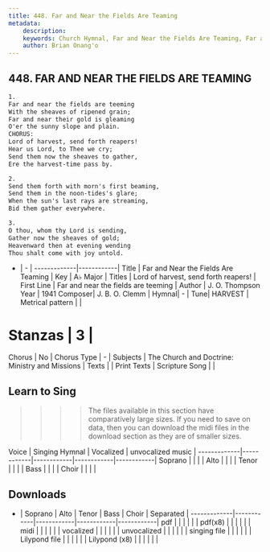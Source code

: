 ```yaml
---
title: 448. Far and Near the Fields Are Teaming
metadata:
    description: 
    keywords: Church Hymnal, Far and Near the Fields Are Teaming, Far and near the fields are teeming, Lord of harvest, send forth reapers!
    author: Brian Onang'o
---
```



## 448. FAR AND NEAR THE FIELDS ARE TEAMING

```txt
1.
Far and near the fields are teeming
With the sheaves of ripened grain;
Far and near their gold is gleaming
O'er the sunny slope and plain.
CHORUS:
Lord of harvest, send forth reapers!
Hear us Lord, to Thee we cry;
Send them now the sheaves to gather,
Ere the harvest-time pass by.

2.
Send them forth with morn's first beaming,
Send them in the noon-tides's glare;
When the sun's last rays are streaming,
Bid them gather everywhere.

3.
O thou, whom thy Lord is sending,
Gather now the sheaves of gold;
Heavenward then at evening wending
Thou shalt come with joy untold.
```

- |   -  |
-------------|------------|
Title | Far and Near the Fields Are Teaming |
Key | A♭ Major |
Titles | Lord of harvest, send forth reapers! |
First Line | Far and near the fields are teeming |
Author | J. O. Thompson
Year | 1941
Composer| J. B. O. Clemm |
Hymnal|  - |
Tune| HARVEST |
Metrical pattern | |
# Stanzas | 3 |
Chorus | No |
Chorus Type | - |
Subjects | The Church and Doctrine: Ministry and Missions |
Texts |  |
Print Texts | 
Scripture Song |  |
  
## Learn to Sing

>>>> The files available in this section have comparatively large sizes. If you need to save on data, then you can download the midi files in the download section as they are of smaller sizes.

Voice |  Singing Hymnal | Vocalized | unvocalized music |
-------------|------------|------------|------------|------------|
Soprano | | | |
Alto | | | |
Tenor | | | |
Bass | | | |
Choir | | | |

## Downloads

- |  Soprano | Alto | Tenor | Bass | Choir | Separated |
-------------|------------|------------|------------|------------|
pdf | | | | | |
pdf(x8) | | | | | |
midi | | | | | |
vocalized | | | | | |
unvocalized | | | | | |
singing file | | | | | |
Lilypond file | | | | | |
Lilypond (x8) | | | | | |
  